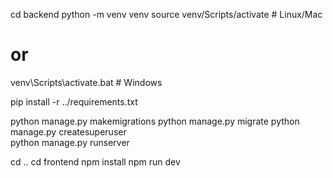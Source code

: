 cd backend
python -m venv venv
source venv/Scripts/activate  # Linux/Mac
# or
venv\Scripts\activate.bat     # Windows

pip install -r ../requirements.txt

python manage.py makemigrations
python manage.py migrate
python manage.py createsuperuser  
python manage.py runserver

cd ..
cd frontend
npm install
npm run dev
